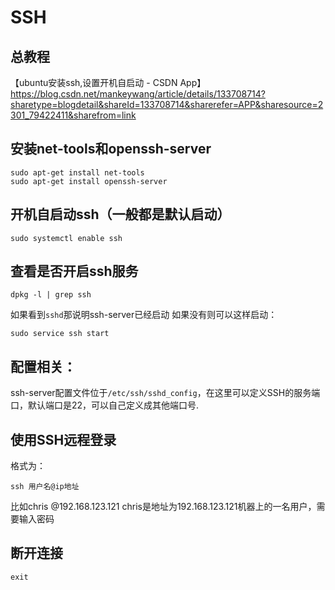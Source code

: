 # SSH
## 总教程
【ubuntu安装ssh,设置开机自启动 -  CSDN App】https://blog.csdn.net/mankeywang/article/details/133708714?sharetype=blogdetail&shareId=133708714&sharerefer=APP&sharesource=2301_79422411&sharefrom=link

## 安装net-tools和openssh-server
```
sudo apt-get install net-tools
sudo apt-get install openssh-server
```
## 开机自启动ssh（一般都是默认启动）
```
sudo systemctl enable ssh
```
## 查看是否开启ssh服务
```
dpkg -l | grep ssh	
```
如果看到```sshd```那说明ssh-server已经启动
如果没有则可以这样启动：
```
sudo service ssh start
```
## 配置相关：
ssh-server配置文件位于```/etc/ssh/sshd_config```，在这里可以定义SSH的服务端口，默认端口是22，可以自己定义成其他端口号.

## 使用SSH远程登录
格式为：
```
ssh 用户名@ip地址
```
比如chris @192.168.123.121
chris是地址为192.168.123.121机器上的一名用户，需要输入密码
## 断开连接
```
exit
```